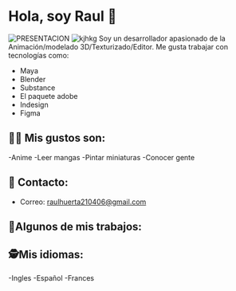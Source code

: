# Hola, soy Raul 👋

![PRESENTACION](https://i.pinimg.com/originals/be/53/fc/be53fc5350400539c44b3bc7c2552fe9.gif)
![kjhkg](https://github.com/Raul863/RaulHuerta/14_PoseEspera_Pose3D_HuertaGonzalezRaul.jpg)
Soy un desarrollador apasionado de la Animación/modelado 3D/Texturizado/Editor. Me gusta trabajar con tecnologías como:
- Maya
- Blender
- Substance
- El paquete adobe
- Indesign
- Figma

## 👨‍🚒 Mis gustos son:
-Anime
-Leer mangas
-Pintar miniaturas
-Conocer gente

## 🗿 Contacto:
- Correo: raulhuerta210406@gmail.com

## 🚀Algunos de mis trabajos:

## 🕵️Mis idiomas:
-Ingles
-Español
-Frances

